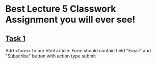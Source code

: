# Best Lecture 5 Classwork Assignment you will ever see!

<h2><a href="">Task 1</a></h2>
<p>Add &lt;form&gt; to our html article. Form should contain field "Email" and "Subscribe" button with action type submit</p>
